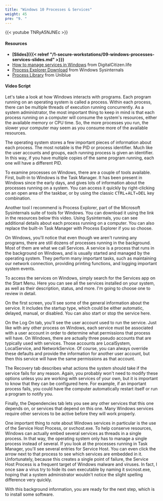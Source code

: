```yaml
---
title: "Windows 10 Processes & Services"
weight: 45
pre: "9. "
---
```


{{< youtube TNRyA5NJNEc >}}

#### Resources

* **[Slides]({{< relref "/1-secure-workstations/09-windows-processes-services-slides.md" >}})**
* [How to manage services in Windows](https://www.digitalcitizen.life/what-are-windows-services-what-they-do-how-manage-them/) from DigitalCitizen.life
* [Process Explorer Download](https://docs.microsoft.com/en-us/sysinternals/downloads/process-explorer) from Windows Sysinternals
* [Process Library](http://www.processlibrary.com/en/) from Uniblue

#### Video Script

Let's take a look at how Windows interacts with programs. Each program running on an operating system is called a process. Within each process, there can be multiple threads of execution running concurrently. As a system administrator, the most important thing to keep in mind is that each process running on a computer will consume the system's resources, either the available memory or CPU time. So, the more processes you run, the slower your computer may seem as you consume more of the available resources.

The operating system stores a few important pieces of information about each process. The most notable is the PID or process identifier. Much like the user accounts and groups, each running process is given an identifier. In this way, if you have multiple copies of the same program running, each one will have a different PID.

To examine processes on Windows, there are a couple of tools available. First, built-in to Windows is the Task Manager. It has been present in Windows since the early days, and gives lots of information about the processes running on a system. You can access it quickly by right-clicking on an open area of the taskbar, or by using the classic <kbd>CTRL</kbd>+<kbd>ALT</kbd>+<kbd>DEL</kbd> key combination.

Another tool I recommend is Process Explorer, part of the Microsoft Sysinternals suite of tools for Windows. You can download it using the link in the resources below this video. Using Sysinternals, you can see additional details about each process running on a computer. You can also replace the built-in Task Manager with Process Explorer if you so choose.

On Windows, you'll notice that even though we aren't running any programs, there are still dozens of processes running in the background. Most of them are what we call Services. A service is a process that runs in the background on Windows, and is usually started and managed by the operating system. They perform many important tasks, such as maintaining our network connection, providing printing functions, and logging important system events.

To access the services on Windows, simply search for the Services app on the Start Menu. Here you can see all the services installed on your system, as well as their description, status, and more. I'm going to choose one to review in detail.

On the first screen, you'll see some of the general information about the service. It includes the startup type, which could be either automatic, delayed, manual, or disabled. You can also start or stop the service here.

On the Log On tab, you'll see the user account used to run the service. Just like with any other process on Windows, each service must be associated with a user account in order to determine what permissions that process will have. On Windows, there are actually three pseudo accounts that are typically used with services. Those accounts are LocalSystem, LocalService, and NetworkService. Of course, you can always override these defaults and provide the information for another user account, but then this service will have the same permissions as that account.

The Recovery tab describes what actions the system should take if the service fails for any reason. Again, you probably won't need to modify these options unless you are working with services of your own, but it is important to know that they can be configured here. For example, if an important process fails, you could have the computer automatically restart itself or run a program to notify you.

Finally, the Dependencies tab lets you see any other services that this one depends on, or services that depend on this one. Many Windows services require other services to be active before they will work properly.

One important thing to note about Windows services in particular is the use of the Service Host Process, or svchost.exe. To help conserve resources, Windows can actually embed several services as threads in a single process. In that way, the operating system only has to manage a single process instead of several. If you look at the processes running in Task Manager, you'll see several entries for Service Host. You can even click the arrow next to that process to see which services are embedded in it. Unfortunately, because this creates a single point of failure, the Service Host Process is a frequent target of Windows malware and viruses. In fact, I once saw a virus try to hide its own executable by naming it svcnost.exe, hoping that a system administrator wouldn't notice the slight spelling difference very quickly.

With this background information, you are ready for the next step, which is to install some software.
